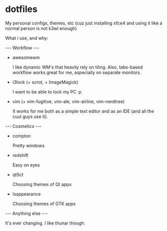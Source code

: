 # dotfiles
My personal configs, themes, etc (cuz just installing xfce4 and using it like a normal person is not k3wl enough)

What i use, and why:

--- Workflow ---

* awesomewm

    I like dynamic WM's that heavily rely on tiling. Also, tabs-based workflow works great for me, aspecially on separate monitors.

* i3lock (+ scrot, + ImageMagick)

    I want to be able to lock my PC :p


* vim (+ vim-fugitive, vim-ale, vim-airline, vim-nerdtree)

    It works for me both as a simple text editor and as an IDE (and all the cuul guys use it).


--- Cosmetics ---

* compton

    Pretty windows


* redshift

    Easy on eyes


* qt5ct

    Choosing themes of Qt apps


* lxappearance

    Choosing themes of GTK apps


--- Anything else ---

It's ever changing. I like thunar though.
